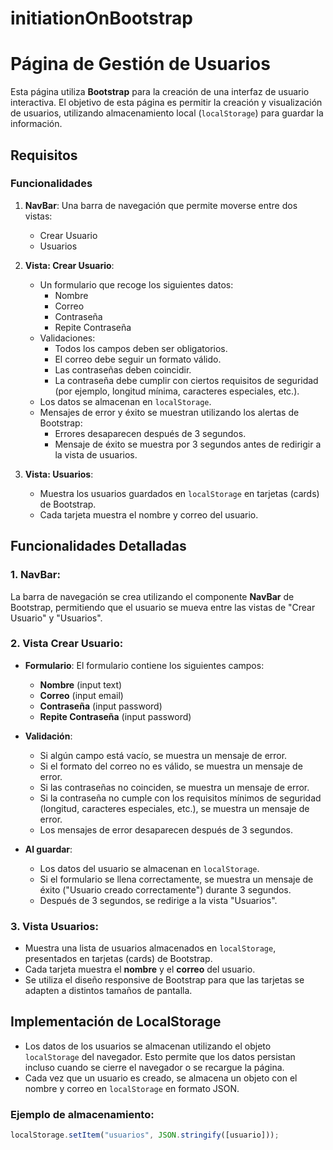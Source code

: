 # initiationOnBootstrap

# Página de Gestión de Usuarios

Esta página utiliza **Bootstrap** para la creación de una interfaz de usuario interactiva. El objetivo de esta página es permitir la creación y visualización de usuarios, utilizando almacenamiento local (`localStorage`) para guardar la información.

## Requisitos

### Funcionalidades

1. **NavBar**: Una barra de navegación que permite moverse entre dos vistas:

   - Crear Usuario
   - Usuarios

2. **Vista: Crear Usuario**:
   - Un formulario que recoge los siguientes datos:
     - Nombre
     - Correo
     - Contraseña
     - Repite Contraseña
   - Validaciones:
     - Todos los campos deben ser obligatorios.
     - El correo debe seguir un formato válido.
     - Las contraseñas deben coincidir.
     - La contraseña debe cumplir con ciertos requisitos de seguridad (por ejemplo, longitud mínima, caracteres especiales, etc.).
   - Los datos se almacenan en `localStorage`.
   - Mensajes de error y éxito se muestran utilizando los alertas de Bootstrap:
     - Errores desaparecen después de 3 segundos.
     - Mensaje de éxito se muestra por 3 segundos antes de redirigir a la vista de usuarios.
3. **Vista: Usuarios**:
   - Muestra los usuarios guardados en `localStorage` en tarjetas (cards) de Bootstrap.
   - Cada tarjeta muestra el nombre y correo del usuario.

## Funcionalidades Detalladas

### 1. **NavBar**:

La barra de navegación se crea utilizando el componente **NavBar** de Bootstrap, permitiendo que el usuario se mueva entre las vistas de "Crear Usuario" y "Usuarios".

### 2. **Vista Crear Usuario**:

- **Formulario**:
  El formulario contiene los siguientes campos:

  - **Nombre** (input text)
  - **Correo** (input email)
  - **Contraseña** (input password)
  - **Repite Contraseña** (input password)

- **Validación**:

  - Si algún campo está vacío, se muestra un mensaje de error.
  - Si el formato del correo no es válido, se muestra un mensaje de error.
  - Si las contraseñas no coinciden, se muestra un mensaje de error.
  - Si la contraseña no cumple con los requisitos mínimos de seguridad (longitud, caracteres especiales, etc.), se muestra un mensaje de error.
  - Los mensajes de error desaparecen después de 3 segundos.

- **Al guardar**:
  - Los datos del usuario se almacenan en `localStorage`.
  - Si el formulario se llena correctamente, se muestra un mensaje de éxito ("Usuario creado correctamente") durante 3 segundos.
  - Después de 3 segundos, se redirige a la vista "Usuarios".

### 3. **Vista Usuarios**:

- Muestra una lista de usuarios almacenados en `localStorage`, presentados en tarjetas (cards) de Bootstrap.
- Cada tarjeta muestra el **nombre** y el **correo** del usuario.
- Se utiliza el diseño responsive de Bootstrap para que las tarjetas se adapten a distintos tamaños de pantalla.

## Implementación de LocalStorage

- Los datos de los usuarios se almacenan utilizando el objeto `localStorage` del navegador. Esto permite que los datos persistan incluso cuando se cierre el navegador o se recargue la página.
- Cada vez que un usuario es creado, se almacena un objeto con el nombre y correo en `localStorage` en formato JSON.

### Ejemplo de almacenamiento:

```javascript
localStorage.setItem("usuarios", JSON.stringify([usuario]));
```
